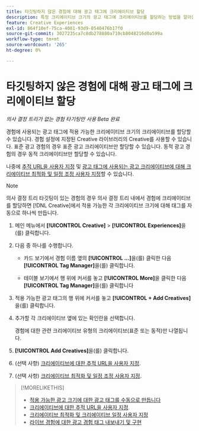 ```yaml
---
title: 타깃팅하지 않은 경험에 대해 광고 태그에 크리에이티브 할당
description: 특정 크리에이티브 크기의 광고 태그에 크리에이티브를 할당하는 방법을 알아봅니다.
feature: Creative Experiences
exl-id: 864f10ef-75ca-4081-93d9-8540476b17f0
source-git-commit: 3027235ca7c8db278880a710cb8048216d0a599a
workflow-type: tm+mt
source-wordcount: '265'
ht-degree: 0%

---
```


# 타깃팅하지 않은 경험에 대해 광고 태그에 크리에이티브 할당

*의사 결정 트리가 없는 경험 타기팅만 사용*
*Beta 완료*

경험에 사용되는 광고 태그에 적용 가능한 크리에이티브 크기의 크리에이티브를 할당할 수 있습니다. 경험 설정에 지정된 Creative 라이브러리의 Creative를 사용할 수 있습니다. 표준 광고 경험의 경우 표준 광고 크리에이티브만 할당할 수 있습니다. 동적 광고 경험의 경우 동적 크리에이티브만 할당할 수 있습니다.<!-- Clarify what this does. It adds the image to the experience, but how does optimization work with multiple ad tags? -->

나중에 [추적 URL을 사용자 지정](experience-tracking-urls-no-targeting.md) 및 [광고 태그에 사용되는 광고 크리에이티브에 대해 크리에이티브 최적화 및 일정 조정 사용자 지정](experience-optimization-scheduling-no-targeting.md)할 수 있습니다.

>[!NOTE]
>
>의사 결정 트리 타깃팅이 있는 경험의 경우 의사 결정 트리 내에서 경험에 크리에이티브를 할당하면 [!DNL Creative]에서 적용 가능한 각 크리에이티브 크기에 대해 태그를 자동으로 하나씩 만듭니다.

1. 메인 메뉴에서 **[!UICONTROL Creative]** > **[!UICONTROL Experiences]**&#x200B;을(를) 클릭합니다.

1. 다음 중 하나를 수행합니다.

   * 카드 보기에서 경험 이름 옆의 **[!UICONTROL ...]**&#x200B;을(를) 클릭한 다음 **[!UICONTROL Tag Manager]**&#x200B;을(를) 클릭합니다.

   * 테이블 보기에서 행 위에 커서를 놓고 **[!UICONTROL More]**&#x200B;을 클릭한 다음 **[!UICONTROL Tag Manager]**&#x200B;을(를) 클릭합니다

1. 적용 가능한 광고 태그의 행 위에 커서를 놓고 **[!UICONTROL + Add Creatives]**&#x200B;을(를) 클릭합니다. <!-- Tag Manager has only a list view, but no card view, as of 2/2. -->

1. 추가할 각 크리에이티브 옆에 있는 확인란을 선택합니다.

   경험에 대한 관련 크리에이티브 유형의 크리에이티브(표준 또는 동적)만 나열됩니다.

1. **[!UICONTROL Add Creatives]**&#x200B;을(를) 클릭합니다.

1. (선택 사항) [크리에이티브에 대한 추적 URL을 사용자 지정](experience-tracking-urls-no-targeting.md).

1. (선택 사항) [크리에이티브 최적화 및 일정 조정 사용자 지정](experience-optimization-scheduling-no-targeting.md).

>[!MORELIKETHIS]
>* [적용 가능한 광고 크기에 대한 광고 태그를 수동으로 만듭니다](experience-tag-create-manually.md)
>* [크리에이티브에 대한 추적 URL을 사용자 지정](experience-tracking-urls-no-targeting.md).
>* [크리에이티브 최적화 및 크리에이티브 일정 사용자 지정](experience-optimization-scheduling-no-targeting.md)
>* [라이브 경험에 대한 광고 경험 태그 내보내기 및 구현](experience-tag-export.md)
